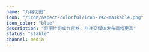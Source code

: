 ```yaml
---
name: "九格切图"
icon: "/icon/aspect-colorful/icon-192-maskable.png"
icon_color: "blue"
description: "将图片切成九宫格，在社交媒体发布逼格更高"
status: "stable"
channel: media
---
```

